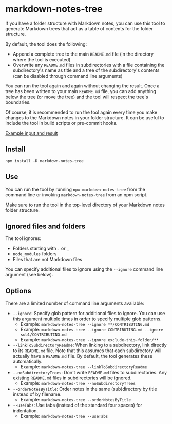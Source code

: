 # markdown-notes-tree

If you have a folder structure with Markdown notes, you can use this tool to generate Markdown trees that act as a table of contents for the folder structure.

By default, the tool does the following:

-   Append a complete tree to the main `README.md` file (in the directory where the tool is executed)
-   Overwrite any `README.md` files in subdirectories with a file containing the subdirectory's name as title and a tree of the subdirectory's contents (can be disabled through command line arguments)

You can run the tool again and again without changing the result. Once a tree has been written to your main `README.md` file, you can add anything below the tree (or move the tree) and the tool will respect the tree's boundaries.

Of course, it is recommended to run the tool again every time you make changes to the Markdown notes in your folder structure. It can be useful to include the tool in build scripts or pre-commit hooks.

[Example input and result](test-data/basics)

## Install

```
npm install -D markdown-notes-tree
```

## Use

You can run the tool by running `npx markdown-notes-tree` from the command line or invoking `markdown-notes-tree` from an npm script.

Make sure to run the tool in the top-level directory of your Markdown notes folder structure.

## Ignored files and folders

The tool ignores:

-   Folders starting with `.` or `_`
-   `node_modules` folders
-   Files that are not Markdown files

You can specify additional files to ignore using the `--ignore` command line argument (see below).

## Options

There are a limited number of command line arguments available:

-   `--ignore`: Specify glob pattern for additional files to ignore. You can use this argument multiple times in order to specify multiple glob patterns.
    -   Example: `markdown-notes-tree --ignore **/CONTRIBUTING.md`
    -   Example: `markdown-notes-tree --ignore CONTRIBUTING.md --ignore sub1/CONTRIBUTING.md`
    -   Example: `markdown-notes-tree --ignore exclude-this-folder/**`
-   `--linkToSubdirectoryReadme`: When linking to a subdirectory, link directly to its `README.md` file. Note that this assumes that each subdirectory will actually have a `README.md` file. By default, the tool generates these automatically.
    -   Example: `markdown-notes-tree --linkToSubdirectoryReadme`
-   `--noSubdirectoryTrees`: Don't write `README.md` files to subdirectories. Any existing `README.md` files in subdirectories will be ignored.
    -   Example: `markdown-notes-tree --noSubdirectoryTrees`
-   `--orderNotesByTitle`: Order notes in the same (sub)directory by title instead of by filename.
    -   Example: `markdown-notes-tree --orderNotesByTitle`
-   `--useTabs`: Use tabs (instead of the standard four spaces) for indentation.
    -   Example: `markdown-notes-tree --useTabs`
